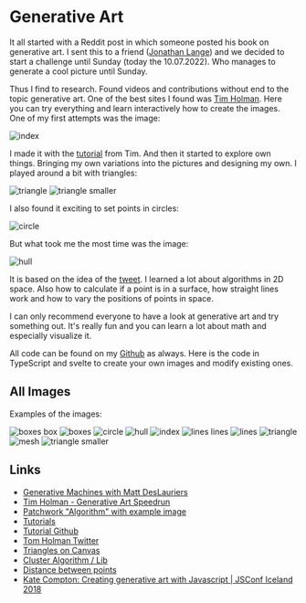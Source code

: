 # Generative Art

It all started with a Reddit post in which someone posted his book on generative art. I sent this to a friend ([Jonathan Lange](https://github.com/langej)) and we decided to start a challenge until Sunday (today the 10.07.2022). Who manages to generate a cool picture until Sunday.

Thus I find to research. Found videos and contributions without end to the topic generative art. One of the best sites I found was [Tim Holman](https://generativeartistry.com/tutorials/). Here you can try everything and learn interactively how to create the images. One of my first attempts was the image:

![index](resources/index.png)

I made it with the [tutorial](https://generativeartistry.com/tutorials/joy-division/) from Tim. And then it started to explore own things. Bringing my own variations into the pictures and designing my own. I played around a bit with triangles:

![triangle](resources/triangle.png)
![triangle smaller](resources/triangle_smaller_parts.png)

I also found it exciting to set points in circles:

![circle](resources/circle.png)

But what took me the most time was the image:

![hull](resources/hull.png)

It is based on the idea of the [tweet](https://twitter.com/mattdesl/status/945728391902265345/photo/4). I learned a lot about algorithms in 2D space. Also how to calculate if a point is in a surface, how straight lines work and how to vary the positions of points in space.

I can only recommend everyone to have a look at generative art and try something out. It's really fun and you can learn a lot about math and especially visualize it.

All code can be found on my [Github](https://github.com/auryn31/generative-art) as always. Here is the code in TypeScript and svelte to create your own images and modify existing ones.

## All Images

Examples of the images:

![boxes box](resources/boxes_box.png)
![boxes](resources/boxes.png)
![circle](resources/circle.png)
![hull](resources/hull.png)
![index](resources/index.png)
![lines lines](resources/lines_lines.png)
![lines](resources/lines.png)
![triangle](resources/triangle.png)
![mesh](resources/triangle_mesh.png)
![triangle smaller](resources/triangle_smaller_parts.png)

## Links

- [Generative Machines with Matt DesLauriers](https://www.youtube.com/watch?v=8Uo6zFwSO78)
- [Tim Holman - Generative Art Speedrun](https://www.youtube.com/watch?v=4Se0_w0ISYk)
- [Patchwork "Algorithm" with example image](https://twitter.com/mattdesl/status/945728391902265345/photo/4)
- [Tutorials](https://generativeartistry.com/tutorials/)
- [Tutorial Github](https://github.com/tholman/tutorial-markdown)
- [Tom Holman Twitter](https://twitter.com/twholman)
- [Triangles on Canvas](https://www.educative.io/answers/how-to-draw-triangles-in-html-canvas)
- [Cluster Algorithm / Lib](https://github.com/NathanEpstein/clusters)
- [Distance between points](https://www.cuemath.com/geometry/distance-between-two-points/)
- [Kate Compton: Creating generative art with Javascript | JSConf Iceland 2018](https://www.youtube.com/watch?v=tJ49bTJ6fbs)